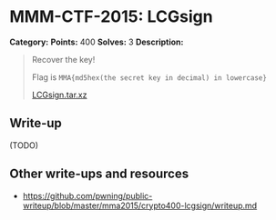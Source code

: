 # MMM-CTF-2015: LCGsign 

**Category:**
**Points:** 400
**Solves:** 3
**Description:**

> Recover the key!
>
> Flag is `MMA{md5hex(the secret key in decimal) in lowercase}`
>
> [LCGsign.tar.xz](LCGsign.tar.xz-f72bab2699e0497e7715453cf49eb1cd24c8b0c0bf9c2670e0ea47bfaf69f79d)
>

## Write-up

(TODO)

## Other write-ups and resources

* <https://github.com/pwning/public-writeup/blob/master/mma2015/crypto400-lcgsign/writeup.md>
